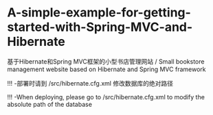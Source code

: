# A-simple-example-for-getting-started-with-Spring-MVC-and-Hibernate
基于Hibernate和Spring MVC框架的小型书店管理网站 / Small bookstore management website based on Hibernate and Spring MVC framework

!!! -部署时请到 /src/hibernate.cfg.xml 修改数据库的绝对路径

!!! -When deploying, please go to /src/hibernate.cfg.xml to modify the absolute path of the database
